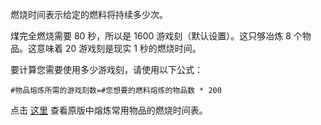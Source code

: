 燃烧时间表示给定的燃料将持续多少次。

煤完全燃烧需要 80 秒，所以是 1600 游戏刻（默认设置）。这只够冶炼 8 个物品。这意味着 20 游戏刻是现实 1 秒的燃烧时间。

要计算您需要使用多少游戏刻，请使用以下公式：

`#物品熔炼所需的游戏刻数=#您想要的燃料熔炼的物品数 * 200`

点击 [这里](https://mcreator.net/wiki/burn-time-fuels) 查看原版中熔炼常用物品的燃烧时间表。

